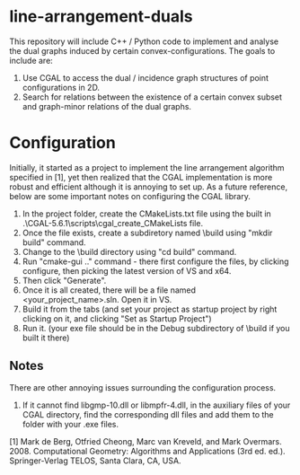 # line-arrangement-duals

This repository will include C++ / Python code to implement and analyse the dual graphs induced by certain convex-configurations. The goals to include are:

1) Use CGAL to access the dual / incidence graph structures of point configurations in 2D.
2) Search for relations between the existence of a certain convex subset and graph-minor relations of the dual graphs.

# Configuration

Initially, it started as a project to implement the line arrangement algorithm specified in [1], yet then realized that the CGAL implementation is more robust and efficient although it is annoying to set up.
As a future reference, below are some important notes on configuring the CGAL library.

1) In the project folder, create the CMakeLists.txt file using the built in .\CGAL-5.6.1\scripts\cgal_create_CMakeLists file.
2) Once the file exists, create a subdiretory named \build using "mkdir build" command.
3) Change to the \build directory using "cd build" command.
4) Run "cmake-gui .." command - there first configure the files, by clicking configure, then picking the latest version of VS and x64.
5) Then click "Generate".
6) Once it is all created, there will be a file named <your_project_name>.sln. Open it in VS.
7) Build it from the tabs (and set your project as startup project by right clicking on it, and clicking "Set as Startup Project")
8) Run it. (your exe file should be in the Debug subdirectory of \build if you built it there)

## Notes

There are other annoying issues surrounding the configuration process.

1) If it cannot find libgmp-10.dll or libmpfr-4.dll, in the auxiliary files of your CGAL directory, find the corresponding dll files and add them to the folder with your .exe files.


[1] Mark de Berg, Otfried Cheong, Marc van Kreveld, and Mark Overmars. 2008. Computational Geometry: Algorithms and Applications (3rd ed. ed.). Springer-Verlag TELOS, Santa Clara, CA, USA.

